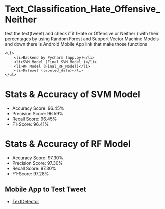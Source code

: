 # Text_Classification_Hate_Offensive_Neither
<!DOCTYPE html>
<html>
<head>
	test the text(tweet) and check if it (Hate or Offensive or Neither ) with their percentages
	by using Random Forest and Support Vector Machine Models and down there is Android Mobile App link that make those functions
	
	<ul>
		<li>Backend by Pycharm (app.py)</li>
		<li>SVM Model (Final_SVM_Model_)</li>
		<li>RF Model (Final_RF_Model)</li>
		<li>Dataset (labeled_data)</li>
	</ul>
	
</head>
<body>
	<h1>Stats & Accuracy of SVM Model</h1>
	<ul>
		<li>Accuracy Score: 96.45%</li>
		<li>Precision Score: 96.59%</li>
		<li>Recall Score: 96.45%</li>
		<li>F1-Score: 96.41%</li>
	</ul>
	<h1>Stats & Accuracy of RF Model</h1>
	<ul>
		<li>Accuracy Score: 97.30%</li>
		<li>Precision Score: 97.30%</li>
		<li>Recall Score: 97.30%</li>
		<li>F1-Score: 97.28%</li>
	</ul>
	<h2>Mobile App to Test Tweet</h2>
	<ul>
		<li><a href="https://github.com/MinaEliaa/TextDetector">TextDetector</a></li>
	</ul>	
</body>
</html> 
